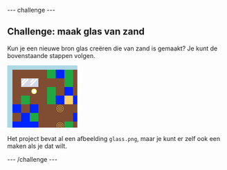 \--- challenge \---

## Challenge: maak glas van zand

Kun je een nieuwe bron glas creëren die van zand is gemaakt? Je kunt de bovenstaande stappen volgen.

![screenshot](images/craft-glass.png)

Het project bevat al een afbeelding `glass.png`, maar je kunt er zelf ook een maken als je dat wilt.

\--- /challenge \---